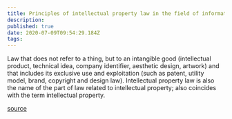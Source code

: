 ```yaml
---
title: Principles of intellectual property law in the field of information technologies
description: 
published: true
date: 2020-07-09T09:54:29.184Z
tags: 
---
```


Law that does not refer to a thing, but to an intangible good (intellectual product, technical idea, company identifier, aesthetic design, artwork) and that includes its exclusive use and exploitation (such as patent, utility model, brand, copyright and design law). Intellectual property law is also the name of the part of law related to intellectual property; also coincides with the term intellectual property.

[source](https://www.bpb.de/nachschlagen/lexika/recht-a-z/22385/immaterialgueterrecht)